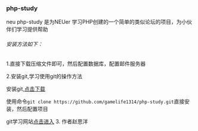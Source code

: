### php-study
neu php-study 是为NEUer 学习PHP创建的一个简单的类似论坛的项目，为小伙伴们学习提供帮助
###### 安装方法如下：
1.直接下载压缩文件即可，然后配置数据库，配置邮件服务器

2.安装git,学习使用git的操作方法

  安装git,[点击下载](http://www.bootcss.com/p/git-guide/)
  
  使用命令`git clone https://github.com/gamelife1314/php-study.git`直接安装，然后配置项目
  
  git学习网站[点击进入](http://www.liaoxuefeng.com/wiki/0013739516305929606dd18361248578c67b8067c8c017b000)
3. 作者赵思洋

